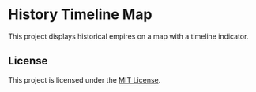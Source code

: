 # History Timeline Map

This project displays historical empires on a map with a timeline indicator.

## License

This project is licensed under the [MIT License](LICENSE).
